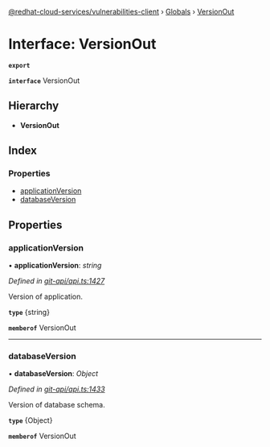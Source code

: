 [@redhat-cloud-services/vulnerabilities-client](../README.md) › [Globals](../globals.md) › [VersionOut](versionout.md)

# Interface: VersionOut

**`export`** 

**`interface`** VersionOut

## Hierarchy

* **VersionOut**

## Index

### Properties

* [applicationVersion](versionout.md#applicationversion)
* [databaseVersion](versionout.md#databaseversion)

## Properties

###  applicationVersion

• **applicationVersion**: *string*

*Defined in [git-api/api.ts:1427](https://github.com/RedHatInsights/javascript-clients/blob/master/packages/vulnerabilities/git-api/api.ts#L1427)*

Version of application.

**`type`** {string}

**`memberof`** VersionOut

___

###  databaseVersion

• **databaseVersion**: *Object*

*Defined in [git-api/api.ts:1433](https://github.com/RedHatInsights/javascript-clients/blob/master/packages/vulnerabilities/git-api/api.ts#L1433)*

Version of database schema.

**`type`** {Object}

**`memberof`** VersionOut
